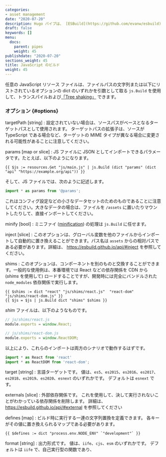 ```yaml
---
categories:
- asset management
date: "2020-07-20"
description: Hugo パイプは、 [ESBuild](https://github.com/evanw/esbuild) で JavaScript ファイルを処理できます。
draft: false
keywords: []
menu:
  docs:
    parent: pipes
    weight: 45
publishdate: "2020-07-20"
sections_weight: 45
title: JavaScript のビルド
weight: 45
---
```


任意の JavaScript リソース ファイルは、ファイルパスの文字列または以下にリストされているオプションの dict のいずれかを引数として取る `js.Build` を使用して、トランスパイルおよび[「Tree shaking」](https://developer.mozilla.org/ja/docs/Glossary/Tree_shaking) できます。

### オプション {#options}

targetPath [string]
: 設定されていない場合は、ソースパスがベースとなるターゲットパスとして使用されます。
ターゲットパスの拡張子は、ソースが TypeScript である場合など、ターゲットの MIME タイプが異なる場合に変更される可能性があることに注意してください。

params [map or slice]
: JS ファイルに JSON としてインポートできるパラメータです。たとえば、以下のようになります。

```go-html-template
{{ $js := resources.Get "js/main.js" | js.Build (dict "params" (dict "api" "https://example.org/api")) }}
```
そして、JS ファイルでは、次のように記述します。

```js
import * as params from '@params';
```

これはコンフィグ設定などの小さなデータセットのためのものであることに注意してください。大きなデータの場合は、ファイルを `/assets` に置いたりマウントしたりして、直接インポートしてください。

minify [bool]
: ミニファイ ([minification](https://developer.mozilla.org/ja/docs/Glossary/minification)) の処理は `js.Build` に任せます。

inject [slice]
: このオプションは、グローバル変数を他のファイルからインポートして自動的に置き換えることができます。パス名は `assets` からの相対パスである必要があります。詳細は、 https://esbuild.github.io/api/#inject を参照してください。

shims
: このオプションは、コンポーネントを別のものと交換することができます。一般的な使用例は、本番環境では React などの依存関係を CDN から (_shims_ を使用して) ロードすることですが、開発時には完全にバンドルされた `node_modules` 依存関係で実行します。

```go-html-template
{{ $shims := dict "react" "js/shims/react.js"  "react-dom" "js/shims/react-dom.js" }}
{{ $js = $js | js.Build dict "shims" $shims }}
```

_shim_ ファイルは、以下のようなものです。

```js
// js/shims/react.js
module.exports = window.React;
```

```js
// js/shims/react-dom.js
module.exports = window.ReactDOM;
```

以上により、これらのインポートは両方のシナリオで動作するはずです。

```js
import * as React from 'react'
import * as ReactDOM from 'react-dom';
```

target [string]
: 言語ターゲットです。
  値は、`es5`、`es2015`、`es2016`、`es2017`、`es2018`、`es2019`、`es2020`、`esnext` のいずれかです。
  デフォルトは `esnext` です。

externals [slice]
: 外部依存関係です。 これを使用して、決して実行されないことがわかっている依存関係を削除します。 詳細は、https://esbuild.github.io/api/#external を参照してください


defines [map]
: ビルド時に実行する一連の文字列置換を定義できます。 各キーがその値に置き換えられるマップである必要があります。

```go-html-template
{{ $defines := dict "process.env.NODE_ENV" `"development"` }}
```

format [string]
: 出力形式です。
  値は、`iife`、`cjs`、`esm` のいずれかです。
  デフォルトは `iife` で、自己実行型の関数であり、<script> タグとして含めるのに適しています。

sourceMap
: esbuild から `inline` または `external` のソースマップを生成するかどうかを指定します。 外部ソースマップは、出力ファイル名 + ".map" でターゲットに書き込まれます。 入力ソースマップは js.Build や node モジュールから読み込み、出力ソースマップに結合できます。

### /assets から JS コードをインポートする {"import-js-code-from-assets}

`js.Build` は [Hugo モジュール](/hugo-modules/) で仮想ユニオン ファイルシステムを完全にサポートしています。 この [テスト プロジェクト](https://github.com/gohugoio/hugoTestProjectJSModImports) でいくつかの簡単な例を見ることができますが、要するに、これは以下のことができることを意味します。

```js
import { hello } from 'my/module';
```

そして、階層化されたファイルシステムの `assets/my/module` 内の最上位の `index.{js,ts,tsx,jsx}` に解決されます。

```js
import { hello3 } from 'my/module/hello3';
```

上記のコードは、`Assets/my/module` 内の `hello3.{js,ts,tsx,jsx}` に解決されるでしょう。

`.` で始まるすべてのインポートは、現在のファイルからの相対パスで解決されます。

```js
import { hello4 } from './lib';
```

その他のファイル (たとえば、`JSON` や `CSS`) については、たとえば以下のように、拡張子を含む相対パスで指定する必要があります。

```js
import * as data from 'my/module/data.json';
```

`/assets` の外にあるファイルでのインポート、または `/assets` 内のコンポーネントに解決されないインポートは、[ESBuild](https://esbuild.github.io/) によって、**プロジェクト ディレクトリ** を用いて解決ディレクトリとして解決されます (`node_modules` などを探すときの開始点として使用されます)。 [hugo mod npm pack](/commands/hugo_mod_npm_pack/) も参照してください。 プロジェクトにインポートされた npm 依存関係がある場合は、`hugo` を実行する前に必ず `npm install` を実行する必要があります。

また、たとえば、以下のようにテンプレートから JS ファイルに渡すことができる新しい `params` オプションにも注意してください。

```go-html-template
{{ $js := resources.Get "js/main.js" | js.Build (dict "params" (dict "api" "https://example.org/api")) }}
```

そして、JS ファイルでは、以下のコードを記述します。

```js
import * as params from '@params';
```

Hugo はデフォルトで、インポートをマップする `assets/jsconfig.json` ファイルを生成します。これはコードエディター内のナビゲーションやインテリセンス ヘルプに役立ちますが、必要ない/したくない場合は、[オフにする](/getting-started/configuration/#configure-build) ことができます。


### package.json / node_modules に依存関係を含める {#include-dependencies-in-packagejson-nodemodules}

`/assets` の外にあるファイルでのインポート、または `/assets` 内のコンポーネントに解決されないインポートは、[ESBuild](https://esbuild.github.io/) によって、**プロジェクト ディレクトリ** を用いて解決ディレクトリとして解決されます (`node_modules` などを探すときの開始点として使用されます)。 [hugo mod npm pack](/commands/hugo_mod_npm_pack/) も参照してください。 プロジェクトにインポートされた npm 依存関係がある場合は、`hugo` を実行する前に必ず `npm install` を実行する必要があります。

npm パッケージ (別名、`node_modules` フォルダー内に存在するパッケージ) を解決するための開始ディレクトリは、常にメインプロジェクト フォルダーです。

**注意:** もし、インポートを前提としたテーマ/コンポーネントを開発しており、 `package.json` 内の依存関係に依存している場合は、プロジェクト内のすべての npm 依存関係を統合するツールである [hugo mod npm pack](/commands/hugo_mod_npm_pack/) を読むことを推奨します。


### 例 {#examples}

```go-html-template
{{ $built := resources.Get "js/index.js" | js.Build "main.js" }}
```

あるいはオプションで、以下のように指定します。

```go-html-template
{{ $externals := slice "react" "react-dom" }}
{{ $defines := dict "process.env.NODE_ENV" `"development"` }}

{{ $opts := dict "targetPath" "main.js" "externals" $externals "defines" $defines }}
{{ $built := resources.Get "scripts/main.js" | js.Build $opts }}
<script src="{{ $built.RelPermalink }}" defer></script>
```
